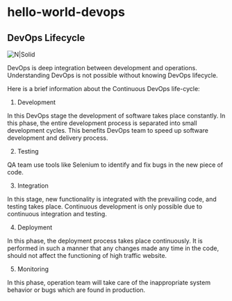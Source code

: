 # hello-world-devops

## DevOps Lifecycle
![N|Solid](https://www.cephissus.com/wp-content/uploads/devops-system.png)

DevOps is deep integration between development and operations. Understanding DevOps is not possible without knowing DevOps lifecycle.

Here is a brief information about the Continuous DevOps life-cycle:

1. Development

In this DevOps stage the development of software takes place constantly. In this phase, the entire development process is separated into small development cycles. This benefits DevOps team to speed up software development and delivery process.

2. Testing

QA team use tools like Selenium to identify and fix bugs in the new piece of code.

3. Integration

In this stage, new functionality is integrated with the prevailing code, and testing takes place. Continuous development is only possible due to continuous integration and testing.

4. Deployment

In this phase, the deployment process takes place continuously. It is performed in such a manner that any changes made any time in the code, should not affect the functioning of high traffic website.

5. Monitoring

In this phase, operation team will take care of the inappropriate system behavior or bugs which are found in production.
